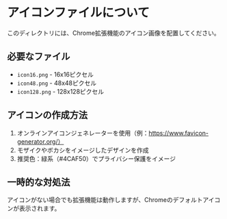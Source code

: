 # アイコンファイルについて

このディレクトリには、Chrome拡張機能のアイコン画像を配置してください。

## 必要なファイル

- `icon16.png` - 16x16ピクセル
- `icon48.png` - 48x48ピクセル
- `icon128.png` - 128x128ピクセル

## アイコンの作成方法

1. オンラインアイコンジェネレーターを使用（例：https://www.favicon-generator.org/）
2. モザイクやボカシをイメージしたデザインを作成
3. 推奨色：緑系（#4CAF50）でプライバシー保護をイメージ

## 一時的な対処法

アイコンがない場合でも拡張機能は動作しますが、Chromeのデフォルトアイコンが表示されます。
